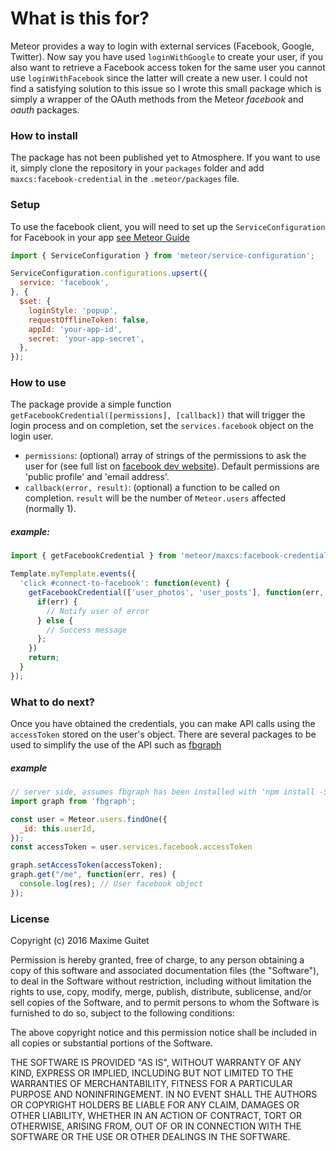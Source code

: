 # What is this for?
Meteor provides a way to login with external services (Facebook, Google, Twitter).
Now say you have used `loginWithGoogle` to create your user, if you also want to retrieve a Facebook access token for the same user
you cannot use `loginWithFacebook` since the latter will create a new user. I could not find a satisfying solution to this issue so
I wrote this small package which is simply a wrapper of the OAuth methods from the Meteor _facebook_ and _oauth_ packages.

### How to install
The package has not been published yet to Atmosphere. If you want to use it, simply clone the repository in your `packages` folder
and add `maxcs:facebook-credential` in the `.meteor/packages` file.

### Setup
To use the facebook client, you will need to set up the `ServiceConfiguration` for Facebook in your app [see Meteor Guide](https://docs.meteor.com/api/accounts.html#service-configuration)

```javascript
import { ServiceConfiguration } from 'meteor/service-configuration';

ServiceConfiguration.configurations.upsert({
  service: 'facebook',
}, {
  $set: {
    loginStyle: 'popup',
    requestOfflineToken: false,
    appId: 'your-app-id',
    secret: 'your-app-secret',
  },
});
````

### How to use
The package provide a simple function `getFacebookCredential([permissions], [callback])` that will trigger the login process and on completion,
set the `services.facebook` object on the login user.
- `permissions`: (optional) array of strings of the permissions to ask the user for (see full list on [facebook dev website](https://developers.facebook.com/docs/facebook-login/permissions)). Default permissions are 'public profile' and 'email address'.
- `callback(error, result)`: (optional) a function to be called on completion. `result` will be the number of `Meteor.users` affected (normally 1).

##### example:
```javascript
import { getFacebookCredential } from 'meteor/maxcs:facebook-credential';

Template.myTemplate.events({
  'click #connect-to-facebook': function(event) {
    getFacebookCredential(['user_photos', 'user_posts'], function(err, res) {
      if(err) {
        // Notify user of error
      } else {
        // Success message
      };
    })
    return;
  }
});
````

### What to do next?
Once you have obtained the credentials, you can make API calls using the `accessToken` stored on the user's object.
There are several packages to be used to simplify the use of the API such as [fbgraph](https://www.npmjs.com/package/fbgraph)

##### example
```javascript
// server side, assumes fbgraph has been installed with 'npm install -S fbgraph'
import graph from 'fbgraph';

const user = Meteor.users.findOne({
  _id: this.userId,
});
const accessToken = user.services.facebook.accessToken

graph.setAccessToken(accessToken);
graph.get("/me", function(err, res) {
  console.log(res); // User facebook object
});
````

### License
Copyright (c) 2016 Maxime Guitet

Permission is hereby granted, free of charge, to any person obtaining a copy of this software and associated documentation files (the "Software"), to deal in the Software without restriction, including without limitation the rights to use, copy, modify, merge, publish, distribute, sublicense, and/or sell copies of the Software, and to permit persons to whom the Software is furnished to do so, subject to the following conditions:

The above copyright notice and this permission notice shall be included in all copies or substantial portions of the Software.

THE SOFTWARE IS PROVIDED "AS IS", WITHOUT WARRANTY OF ANY KIND, EXPRESS OR IMPLIED, INCLUDING BUT NOT LIMITED TO THE WARRANTIES OF MERCHANTABILITY, FITNESS FOR A PARTICULAR PURPOSE AND NONINFRINGEMENT. IN NO EVENT SHALL THE AUTHORS OR COPYRIGHT HOLDERS BE LIABLE FOR ANY CLAIM, DAMAGES OR OTHER LIABILITY, WHETHER IN AN ACTION OF CONTRACT, TORT OR OTHERWISE, ARISING FROM, OUT OF OR IN CONNECTION WITH THE SOFTWARE OR THE USE OR OTHER DEALINGS IN THE SOFTWARE.
